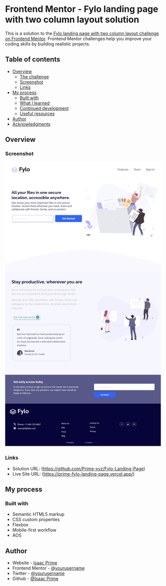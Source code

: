 # Frontend Mentor - Fylo landing page with two column layout solution

This is a solution to the [Fylo landing page with two column layout challenge on Frontend Mentor](https://www.frontendmentor.io/challenges/fylo-landing-page-with-two-column-layout-5ca5ef041e82137ec91a50f5). Frontend Mentor challenges help you improve your coding skills by building realistic projects. 

## Table of contents

- [Overview](#overview)
  - [The challenge](#the-challenge)
  - [Screenshot](#screenshot)
  - [Links](#links)
- [My process](#my-process)
  - [Built with](#built-with)
  - [What I learned](#what-i-learned)
  - [Continued development](#continued-development)
  - [Useful resources](#useful-resources)
- [Author](#author)
- [Acknowledgments](#acknowledgments)

## Overview


### Screenshot

![](./images/Prime-Fylo-Landing-Page.png)

### Links

- Solution URL: (https://github.com/Prime-xyz/Fylo-Landing-Page)
- Live Site URL: (https://prime-fylo-landing-page.vercel.app/)

## My process

### Built with

- Semantic HTML5 markup
- CSS custom properties
- Flexbox
- Mobile-first workflow
- AOS


## Author

- Website - [Isaac Prime](https://www.isaac-prime.vercel.app)
- Frontend Mentor - [@yourusername](https://www.frontendmentor.io/profile/yourusername)
- Twitter - [@yourusername](https://www.twitter.com/yourusername)
- Github - [@Isaac Prime](https://www.twitterhttps://github.com/Prime-xyz)
